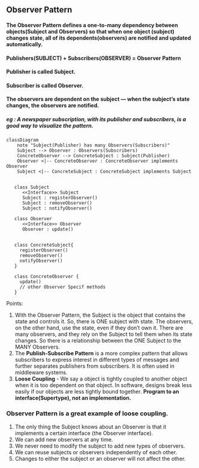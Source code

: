 ## Observer Pattern

#### The Observer Pattern defines a one-to-many dependency between objects(Subject and Observers) so that when one object (subject) changes state, all of its dependents(observers) are notified and updated automatically.

#### Publishers(SUBJECT) + Subscribers(OBSERVER) = Observer Pattern

#### Publisher is called Subject.
#### Subscriber is called Observer.
#### The observers are dependent on the subject — when the subject’s state changes, the observers are notified.

##### eg : A newspaper subscription, with its publisher and subscribers, is a good way to visualize the pattern.



```mermaid 
classDiagram
    note "Subject(Publisher) has many Observers(Subscribers)"
    Subject --> Observer : Observers(Subscribers)
    ConcreteObserver --> ConcreteSubject : Subject(Publisher) 
    Observer <|-- ConcreteObserver : ConcreteObserver implements Observer
    Subject <|-- ConcreteSubject : ConcreteSubject implements Subject
    
   
   class Subject
      <<Interface>> Subject
      Subject : registerObserver()
      Subject : removeObserver()
      Subject : notifyObserver()

   class Observer
      <<Interface>> Observer
      Observer : update()


   class ConcreteSubject{
     registerObserver()
     removeObserver()
     notifyObserver()
   }

   class ConcreteObserver {
     update()
     // other Observer Specif methods
   }   
  ```


  Points: 

  1. With the Observer Pattern, the Subject is the object that contains the state and controls it. So, there is ONE subject with state. The observers, on the other hand, use the state, even if they don’t own it. There are many observers, and they rely on the Subject to tell them when its state changes. So there is a relationship between the ONE Subject to the MANY Observers.
  2. The **Publish-Subscribe Pattern** is a more complex pattern that allows subscribers to express interest in different types of messages and further separates publishers from subscribers. It is often used in middleware systems.
  3. **Loose Coupling** - We say a object is tightly coupled to another object when it is too dependent on that object. In software, designs break less easily if our objects are less tightly bound together. **Program to an interface(Supertype), not an implementation.**


### Observer Pattern is a great example of loose coupling.

1. The only thing the Subject knows about an Observer is that it
implements a certain interface (the Observer interface).
2. We can add new observers at any time.
3. We never need to modify the subject to add new types of observers.
4. We can reuse subjects or observers independently of each other.
5. Changes to either the subject or an observer will not affect the other.


